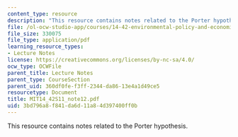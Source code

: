```yaml
---
content_type: resource
description: "This resource contains notes related to the Porter hypothesis.\r\n"
file: /ol-ocw-studio-app/courses/14-42-environmental-policy-and-economics-spring-2011/3bd796a8f841da6d11a84d397400ff0b_MIT14_42S11_note12.pdf
file_size: 330075
file_type: application/pdf
learning_resource_types:
- Lecture Notes
license: https://creativecommons.org/licenses/by-nc-sa/4.0/
ocw_type: OCWFile
parent_title: Lecture Notes
parent_type: CourseSection
parent_uid: 360df0fe-f3ff-2344-da86-13e4a1d49ce5
resourcetype: Document
title: MIT14_42S11_note12.pdf
uid: 3bd796a8-f841-da6d-11a8-4d397400ff0b
---
```

This resource contains notes related to the Porter hypothesis.
